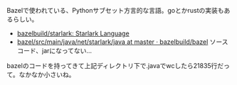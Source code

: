 Bazelで使われている、Pythonサブセット方言的な言語。goとかrustの実装もあるらしい。

- [bazelbuild/starlark: Starlark Language](https://github.com/bazelbuild/starlark)
- [bazel/src/main/java/net/starlark/java at master · bazelbuild/bazel](https://github.com/bazelbuild/bazel/tree/master/src/main/java/net/starlark/java) ソースコード、jarになってない…

bazelのコードを持ってきて上記ディレクトリ下で.javaでwcしたら21835行だって。なかなか小さいね。
